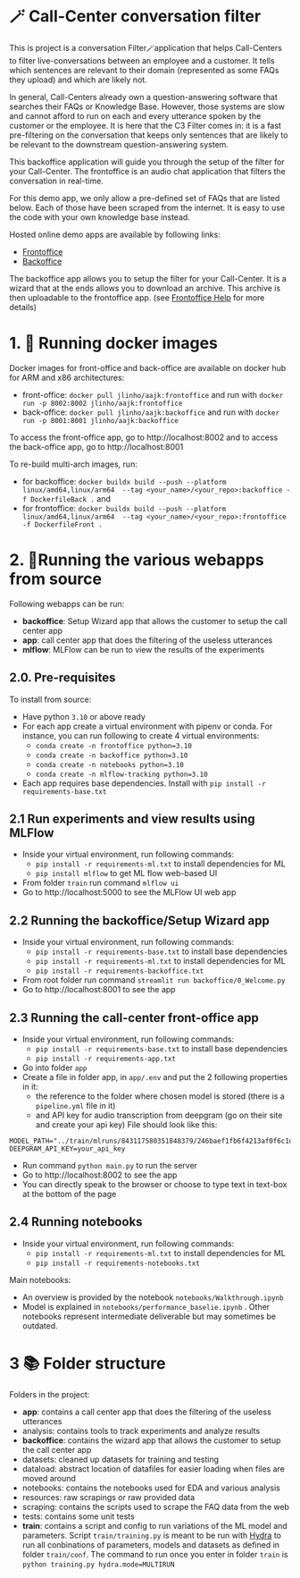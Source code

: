 # 🪄 Call-Center conversation filter

This is project is a conversation Filter🪄application that helps Call-Centers to filter
live-conversations between an employee and a customer. It tells
which sentences are relevant to their domain (represented as some FAQs they upload) and which are likely not.

In general, Call-Centers already own a question-answering software that searches their
FAQs or Knowledge Base. However, those systems are slow and cannot afford to run on each
and every utterance spoken by the customer or the employee. It is here that the
C3 Filter comes in:
it is a fast pre-filtering on the conversation that keeps only sentences that are likely
to be relevant to the downstream question-answering system.

This backoffice application will guide you through the setup of the filter for your
Call-Center.
The frontoffice is an audio chat application that filters the conversation in real-time.

For this demo app, we only allow a pre-defined set of FAQs that are listed below. Each
of those have been scraped from the internet. It is easy to use the code with your own knowledge base instead.

Hosted online demo apps are available by following links:
- [Frontoffice](https://aajk-frontoffice.egfn7pcahn7sg.us-east-1.cs.amazonlightsail.com/static/index.html)
- [Backoffice](https://aajk-backoffice.coas5aik7f8ii.eu-central-1.cs.amazonlightsail.com/Setup)

The backoffice app allows you to setup the filter for your Call-Center. It is a wizard that at the ends allows
you to download an archive. This archive is then uploadable to the frontoffice app. (see 
[Frontoffice Help](https://iced-marigold-172.notion.site/Help-Center-49ea625e8acd405d8a445a88cb6daed4) for more details)

# 1. 🐳 Running docker images

Docker images for front-office and back-office are available on docker hub for ARM and
x86 architectures:

- front-office: `docker pull jlinho/aajk:frontoffice` and run
  with `docker run -p 8002:8002 jlinho/aajk:frontoffice`
- back-office: `docker pull jlinho/aajk:backoffice` and run
  with `docker run -p 8001:8001 jlinho/aajk:backoffice`

To access the front-office app, go to http://localhost:8002 and to access the back-office app, go to http://localhost:8001

To re-build multi-arch images, run:
- for backoffice: `docker buildx build --push --platform linux/amd64,linux/arm64  --tag <your_name>/<your_repo>:backoffice -f DockerfileBack .` and
- for frontoffice: `docker buildx build --push --platform linux/amd64,linux/arm64  --tag <your_name>/<your_repo>:frontoffice -f DockerfileFront .`

# 2. 🤖Running the various webapps from source

Following webapps can be run:

- **backoffice**: Setup Wizard app that allows the customer to setup the call center app
- **app**: call center app that does the filtering of the useless utterances
- **mlflow**: MLFlow can be run to view the results of the experiments

## 2.0. Pre-requisites

To install from source:

- Have python `3.10` or above ready
- For each app create a virtual environment with pipenv or conda. For instance, you can run following to create 4 virtual environments: 
  - `conda create -n frontoffice python=3.10`
  - `conda create -n backoffice python=3.10`
  - `conda create -n notebooks python=3.10`
  - `conda create -n mlflow-tracking python=3.10`
- Each app requires base dependencies. Install
  with `pip install -r requirements-base.txt`

## 2.1 Run experiments and view results using MLFlow

- Inside your virtual environment, run following commands:
    - `pip install -r requirements-ml.txt` to install dependencies for ML
    - `pip install mlflow` to get ML flow web-based UI
- From folder `train` run command `mlflow ui`
- Go to http://localhost:5000 to see the MLFlow UI web app

## 2.2 Running the backoffice/Setup Wizard app

- Inside your virtual environment, run following commands:
    - `pip install -r requirements-base.txt` to install base dependencies
    - `pip install -r requirements-ml.txt` to install dependencies for ML
    - `pip install -r requirements-backoffice.txt`
- From root folder run command `streamlit run backoffice/0_Welcome.py`
- Go to http://localhost:8001 to see the app

## 2.3 Running the call-center front-office app

- Inside your virtual environment, run following commands:
    - `pip install -r requirements-base.txt` to install base dependencies
    - `pip install -r requirements-app.txt`
- Go into folder `app`
- Create a file in folder app, in `app/.env` and put the 2 following properties in it:
    - the reference to the folder where chosen model is stored (there is
      a `pipeline.yml` file in it)
    - and API key for audio transcription from deepgram (go on their site and create
      your api key)
      File should look like this:

```
MODEL_PATH="../train/mlruns/843117580351848379/246baef1fb6f4213af0f6c1d0e188c74/artifacts"
DEEPGRAM_API_KEY=your_api_key
```

- Run command `python main.py` to run the server
- Go to http://localhost:8002 to see the app
- You can directly speak to the browser or choose to type text in text-box at the bottom
  of the page

## 2.4 Running notebooks

- Inside your virtual environment, run following commands:
    - `pip install -r requirements-ml.txt` to install dependencies for ML
    - `pip install -r requirements-notebooks.txt`

Main notebooks:
- An overview is provided by the notebook `notebooks/Walkthrough.ipynb`
- Model is explained in `notebooks/performance_baselie.ipynb` .
Other notebooks represent intermediate deliverable but may sometimes be outdated.

# 3 📚 Folder structure

Folders in the project:

- **app**: contains a call center app that does the filtering of the useless utterances
- analysis: contains tools to track experiments and analyze results
- **backoffice**: contains the wizard app that allows the customer to setup the call
  center app
- datasets: cleaned up datasets for training and testing
- dataload: abstract location of datafiles for easier loading when files are moved
  around
- notebooks: contains the notebooks used for EDA and various analysis
- resources: raw scrapings or raw provided data
- scraping: contains the scripts used to scrape the FAQ data from the web
- tests: contains some unit tests
- **train**: contains a script and config to run variations of the ML model and parameters. Script `train/training.py` is meant to be run with [Hydra](https://hydra.cc/) to run all conbinations of parameters, models and datasets as defined in folder `train/conf`. The command to run once you enter in folder `train` is `python training.py hydra.mode=MULTIRUN`





